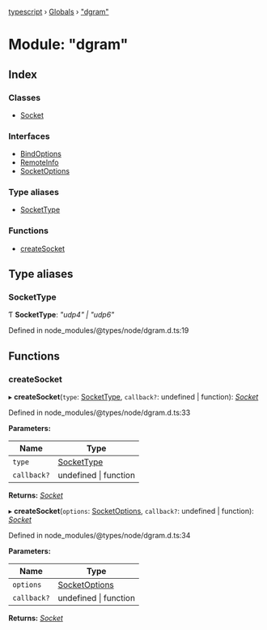 [typescript](../README.md) › [Globals](../globals.md) › ["dgram"](_dgram_.md)

# Module: "dgram"

## Index

### Classes

* [Socket](../classes/_dgram_.socket.md)

### Interfaces

* [BindOptions](../interfaces/_dgram_.bindoptions.md)
* [RemoteInfo](../interfaces/_dgram_.remoteinfo.md)
* [SocketOptions](../interfaces/_dgram_.socketoptions.md)

### Type aliases

* [SocketType](_dgram_.md#sockettype)

### Functions

* [createSocket](_dgram_.md#createsocket)

## Type aliases

###  SocketType

Ƭ **SocketType**: *"udp4" | "udp6"*

Defined in node_modules/@types/node/dgram.d.ts:19

## Functions

###  createSocket

▸ **createSocket**(`type`: [SocketType](_dgram_.md#sockettype), `callback?`: undefined | function): *[Socket](../classes/_dgram_.socket.md)*

Defined in node_modules/@types/node/dgram.d.ts:33

**Parameters:**

Name | Type |
------ | ------ |
`type` | [SocketType](_dgram_.md#sockettype) |
`callback?` | undefined &#124; function |

**Returns:** *[Socket](../classes/_dgram_.socket.md)*

▸ **createSocket**(`options`: [SocketOptions](../interfaces/_dgram_.socketoptions.md), `callback?`: undefined | function): *[Socket](../classes/_dgram_.socket.md)*

Defined in node_modules/@types/node/dgram.d.ts:34

**Parameters:**

Name | Type |
------ | ------ |
`options` | [SocketOptions](../interfaces/_dgram_.socketoptions.md) |
`callback?` | undefined &#124; function |

**Returns:** *[Socket](../classes/_dgram_.socket.md)*
